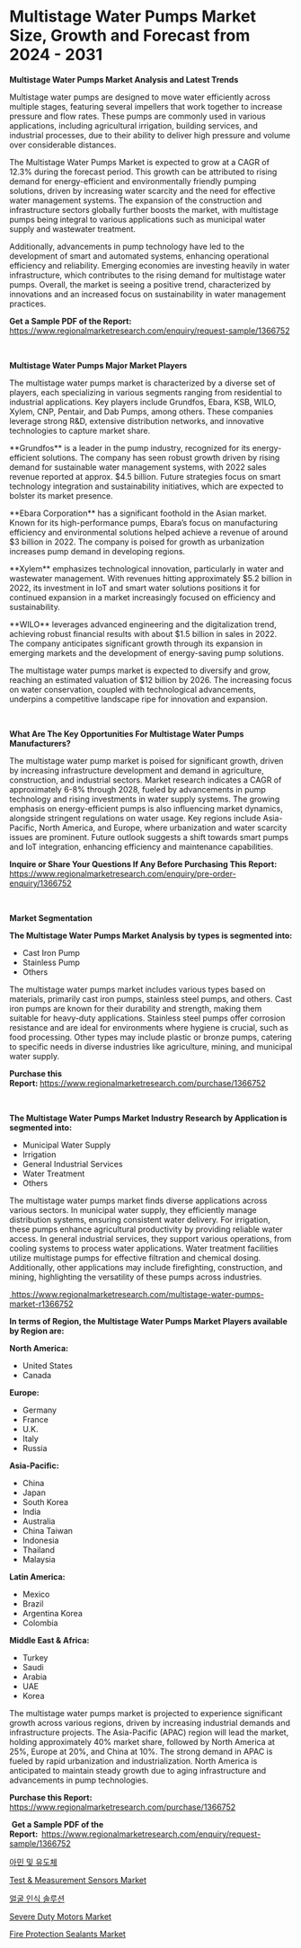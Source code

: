<p><h1>Multistage Water Pumps Market Size, Growth and Forecast from 2024 - 2031</h1></p><p><strong>Multistage Water Pumps Market Analysis and Latest Trends</strong></p>
<p><p>Multistage water pumps are designed to move water efficiently across multiple stages, featuring several impellers that work together to increase pressure and flow rates. These pumps are commonly used in various applications, including agricultural irrigation, building services, and industrial processes, due to their ability to deliver high pressure and volume over considerable distances.</p><p>The Multistage Water Pumps Market is expected to grow at a CAGR of 12.3% during the forecast period. This growth can be attributed to rising demand for energy-efficient and environmentally friendly pumping solutions, driven by increasing water scarcity and the need for effective water management systems. The expansion of the construction and infrastructure sectors globally further boosts the market, with multistage pumps being integral to various applications such as municipal water supply and wastewater treatment.</p><p>Additionally, advancements in pump technology have led to the development of smart and automated systems, enhancing operational efficiency and reliability. Emerging economies are investing heavily in water infrastructure, which contributes to the rising demand for multistage water pumps. Overall, the market is seeing a positive trend, characterized by innovations and an increased focus on sustainability in water management practices.</p></p>
<p><strong>Get a Sample PDF of the Report:&nbsp;</strong> <a href="https://www.regionalmarketresearch.com/enquiry/request-sample/1366752">https://www.regionalmarketresearch.com/enquiry/request-sample/1366752</a></p>
<p>&nbsp;</p>
<p><strong>Multistage Water Pumps Major Market Players</strong></p>
<p><p>The multistage water pumps market is characterized by a diverse set of players, each specializing in various segments ranging from residential to industrial applications. Key players include Grundfos, Ebara, KSB, WILO, Xylem, CNP, Pentair, and Dab Pumps, among others. These companies leverage strong R&D, extensive distribution networks, and innovative technologies to capture market share.</p><p>**Grundfos** is a leader in the pump industry, recognized for its energy-efficient solutions. The company has seen robust growth driven by rising demand for sustainable water management systems, with 2022 sales revenue reported at approx. $4.5 billion. Future strategies focus on smart technology integration and sustainability initiatives, which are expected to bolster its market presence.</p><p>**Ebara Corporation** has a significant foothold in the Asian market. Known for its high-performance pumps, Ebara’s focus on manufacturing efficiency and environmental solutions helped achieve a revenue of around $3 billion in 2022. The company is poised for growth as urbanization increases pump demand in developing regions.</p><p>**Xylem** emphasizes technological innovation, particularly in water and wastewater management. With revenues hitting approximately $5.2 billion in 2022, its investment in IoT and smart water solutions positions it for continued expansion in a market increasingly focused on efficiency and sustainability.</p><p>**WILO** leverages advanced engineering and the digitalization trend, achieving robust financial results with about $1.5 billion in sales in 2022. The company anticipates significant growth through its expansion in emerging markets and the development of energy-saving pump solutions.</p><p>The multistage water pumps market is expected to diversify and grow, reaching an estimated valuation of $12 billion by 2026. The increasing focus on water conservation, coupled with technological advancements, underpins a competitive landscape ripe for innovation and expansion.</p></p>
<p>&nbsp;</p>
<p><strong>What Are The Key Opportunities For Multistage Water Pumps Manufacturers?</strong></p>
<p><p>The multistage water pump market is poised for significant growth, driven by increasing infrastructure development and demand in agriculture, construction, and industrial sectors. Market research indicates a CAGR of approximately 6-8% through 2028, fueled by advancements in pump technology and rising investments in water supply systems. The growing emphasis on energy-efficient pumps is also influencing market dynamics, alongside stringent regulations on water usage. Key regions include Asia-Pacific, North America, and Europe, where urbanization and water scarcity issues are prominent. Future outlook suggests a shift towards smart pumps and IoT integration, enhancing efficiency and maintenance capabilities.</p></p>
<p><strong>Inquire or Share Your Questions If Any Before Purchasing This Report:</strong> <a href="https://www.regionalmarketresearch.com/enquiry/pre-order-enquiry/1366752">https://www.regionalmarketresearch.com/enquiry/pre-order-enquiry/1366752</a></p>
<p>&nbsp;</p>
<p><strong>Market Segmentation</strong></p>
<p><strong>The Multistage Water Pumps Market Analysis by types is segmented into:</strong></p>
<p><ul><li>Cast Iron Pump</li><li>Stainless Pump</li><li>Others</li></ul></p>
<p><p>The multistage water pumps market includes various types based on materials, primarily cast iron pumps, stainless steel pumps, and others. Cast iron pumps are known for their durability and strength, making them suitable for heavy-duty applications. Stainless steel pumps offer corrosion resistance and are ideal for environments where hygiene is crucial, such as food processing. Other types may include plastic or bronze pumps, catering to specific needs in diverse industries like agriculture, mining, and municipal water supply.</p></p>
<p><strong>Purchase this Report:&nbsp;</strong><a href="https://www.regionalmarketresearch.com/purchase/1366752">https://www.regionalmarketresearch.com/purchase/1366752</a></p>
<p>&nbsp;</p>
<p><strong>The Multistage Water Pumps Market Industry Research by Application is segmented into:</strong></p>
<p><ul><li>Municipal Water Supply</li><li>Irrigation</li><li>General Industrial Services</li><li>Water Treatment</li><li>Others</li></ul></p>
<p><p>The multistage water pumps market finds diverse applications across various sectors. In municipal water supply, they efficiently manage distribution systems, ensuring consistent water delivery. For irrigation, these pumps enhance agricultural productivity by providing reliable water access. In general industrial services, they support various operations, from cooling systems to process water applications. Water treatment facilities utilize multistage pumps for effective filtration and chemical dosing. Additionally, other applications may include firefighting, construction, and mining, highlighting the versatility of these pumps across industries.</p></p>
<p><a href="https://www.regionalmarketresearch.com/multistage-water-pumps-market-r1366752">&nbsp;https://www.regionalmarketresearch.com/multistage-water-pumps-market-r1366752</a></p>
<p><strong>In terms of Region, the Multistage Water Pumps Market Players available by Region are:</strong></p>
<p>
    <p> <strong> North America: </strong>
        <ul>
            <li>United States</li>
            <li>Canada</li>
        </ul>
        </p> 
    <p> <strong> Europe: </strong>
        <ul>
            <li>Germany</li>
            <li>France</li>
            <li>U.K.</li>
            <li>Italy</li>
            <li>Russia</li>
        </ul>
        </p> 
    <p> <strong> Asia-Pacific: </strong>
        <ul>
            <li>China</li>
            <li>Japan</li>
            <li>South Korea</li>
            <li>India</li>
            <li>Australia</li>
            <li>China Taiwan</li>
            <li>Indonesia</li>
            <li>Thailand</li>
            <li>Malaysia</li>
        </ul>
        </p> 
    <p> <strong> Latin America: </strong>
        <ul>
            <li>Mexico</li>
            <li>Brazil</li>
            <li>Argentina Korea</li>
            <li>Colombia</li>
        </ul>
        </p> 
    <p> <strong> Middle East & Africa: </strong>
        <ul>
            <li>Turkey</li>
            <li>Saudi</li>
            <li>Arabia</li>
            <li>UAE</li>
            <li>Korea</li>
        </ul>
    </p>
    </p>
<p><p>The multistage water pumps market is projected to experience significant growth across various regions, driven by increasing industrial demands and infrastructure projects. The Asia-Pacific (APAC) region will lead the market, holding approximately 40% market share, followed by North America at 25%, Europe at 20%, and China at 10%. The strong demand in APAC is fueled by rapid urbanization and industrialization. North America is anticipated to maintain steady growth due to aging infrastructure and advancements in pump technologies.</p></p>
<p><strong>Purchase this Report: </strong><a href="https://www.regionalmarketresearch.com/purchase/1366752">https://www.regionalmarketresearch.com/purchase/1366752</a></p>
<p>&nbsp;<strong>Get a Sample PDF of the Report:&nbsp;&nbsp;</strong><a href="https://www.regionalmarketresearch.com/enquiry/request-sample/1366752">https://www.regionalmarketresearch.com/enquiry/request-sample/1366752</a></p>
<p><strong></strong></p>
<p><p><a href="https://medium.com/@biancamacdonald87/%EA%B8%80%EB%A1%9C%EB%B2%8C-%EC%95%84%EB%AF%BC-%EB%B0%8F-%EC%9C%A0%EB%8F%84%EC%B2%B4-%EC%8B%9C%EC%9E%A5-%EB%8F%99%ED%96%A5-%EB%B0%8F-%EC%A7%80%EC%97%AD-%EC%9C%A0%ED%98%95-eda-deta-%ED%8C%8C%EC%9D%B4%ED%8E%98%EB%9D%BC%EC%A7%84-teta-aeea-aep-hep-%EA%B8%B0%ED%83%80-%EB%B0%8F-%EC%9D%91%EC%9A%A9-%EB%B6%84%EC%95%BC-%EB%86%8D%EC%97%85-%ED%99%94%ED%95%99-%EC%82%B0%EC%97%85-%EC%84%AC%EC%9C%A0-%EC%84%9D%EC%9C%A0-b5e4e3b94ee5?postPublishedType=repub">아민 및 유도체</a></p><p><a href="https://github.com/MonroeBullock54/Market-Research-Report-List-1/blob/main/test-measurement-sensors-market.md">Test & Measurement Sensors Market</a></p><p><a href="https://medium.com/@wallacecumfgmings567556/2024%EB%85%84%EB%B6%80%ED%84%B0-2031%EB%85%84%EA%B9%8C%EC%A7%80%EC%9D%98-%EC%96%BC%EA%B5%B4-%EC%9D%B8%EC%8B%9D-%EC%86%94%EB%A3%A8%EC%85%98-%EC%8B%9C%EC%9E%A5-%EC%A0%90%EC%9C%A0%EC%9C%A8-%EB%B0%8F-%EA%B2%BD%EC%9F%81-%ED%99%98%EA%B2%BD%EC%97%90-%EB%8C%80%ED%95%9C-%ED%86%B5%EC%B0%B0%EB%A0%A5-d5c44eac0d59">얼굴 인식 솔루션</a></p><p><a href="https://www.linkedin.com/pulse/severe-duty-motors-market-size-growing-cagr-127-report-covers-6c7ec?trackingId=h3C1%2FQNxRfWtHTyH%2FUmxIQ%3D%3D">Severe Duty Motors Market</a></p><p><a href="https://issuu.com/reportprime-2/docs/fire-protection-sealants-market-siz_985dcd72ee23c8">Fire Protection Sealants Market</a></p></p>